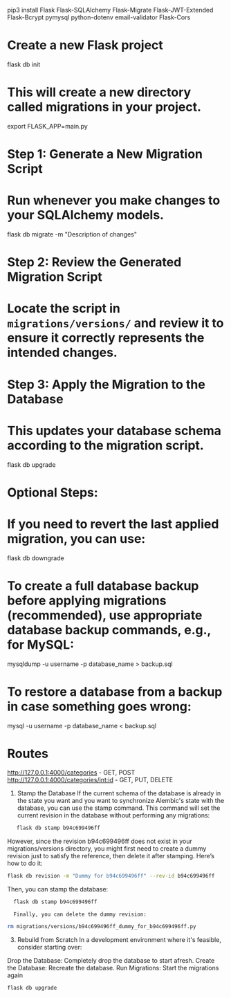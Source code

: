 pip3 install Flask Flask-SQLAlchemy Flask-Migrate Flask-JWT-Extended Flask-Bcrypt pymysql python-dotenv email-validator Flask-Cors

# Create a new Flask project

flask db init

# This will create a new directory called migrations in your project.

export FLASK_APP=main.py

# Step 1: Generate a New Migration Script

# Run whenever you make changes to your SQLAlchemy models.

flask db migrate -m "Description of changes"

# Step 2: Review the Generated Migration Script

# Locate the script in `migrations/versions/` and review it to ensure it correctly represents the intended changes.

# Step 3: Apply the Migration to the Database

# This updates your database schema according to the migration script.

flask db upgrade

# Optional Steps:

# If you need to revert the last applied migration, you can use:

flask db downgrade

# To create a full database backup before applying migrations (recommended), use appropriate database backup commands, e.g., for MySQL:

mysqldump -u username -p database_name > backup.sql

# To restore a database from a backup in case something goes wrong:

mysql -u username -p database_name < backup.sql

# Routes

http://127.0.0.1:4000/categories - GET, POST
http://127.0.0.1:4000/categories/<int:id> - GET, PUT, DELETE

1. Stamp the Database
   If the current schema of the database is already in the state you want and you want to synchronize Alembic's state with the database, you can use the stamp command. This command will set the current revision in the database without performing any migrations:

```bash
   flask db stamp b94c699496ff
```

However, since the revision b94c699496ff does not exist in your migrations/versions directory, you might first need to create a dummy revision just to satisfy the reference, then delete it after stamping. Here’s how to do it:

```bash
flask db revision -m "Dummy for b94c699496ff" --rev-id b94c699496ff
```

Then, you can stamp the database:

```bash
  flask db stamp b94c699496ff
```

      Finally, you can delete the dummy revision:

```bash
rm migrations/versions/b94c699496ff_dummy_for_b94c699496ff.py
```

3. Rebuild from Scratch
   In a development environment where it's feasible, consider starting over:

Drop the Database: Completely drop the database to start afresh.
Create the Database: Recreate the database.
Run Migrations: Start the migrations again

```bash
flask db upgrade
```

